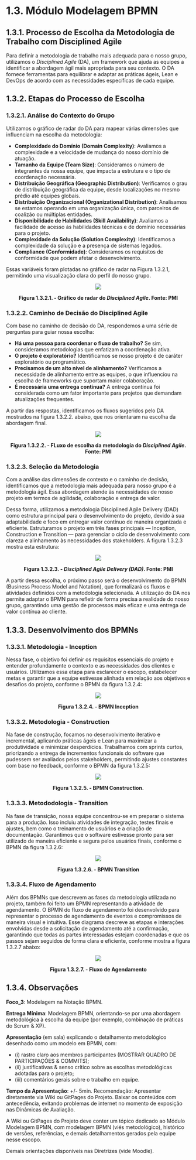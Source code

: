 # 1.3. Módulo Modelagem BPMN

## 1.3.1. Processo de Escolha da Metodologia de Trabalho com Disciplined Agile

Para definir a metodologia de trabalho mais adequada para o nosso grupo, utilizamos o *Disciplined Agile* (DA), um framework que ajuda as equipes a identificar a abordagem ágil mais apropriada para seu contexto. O DA fornece ferramentas para equilibrar e adaptar as práticas ágeis, Lean e DevOps de acordo com as necessidades específicas de cada equipe.

## 1.3.2. Etapas do Processo de Escolha

### 1.3.2.1. Análise do Contexto do Grupo

Utilizamos o gráfico de radar do DA para mapear várias dimensões que influenciam na escolha da metodologia:
- **Complexidade do Domínio (Domain Complexity)**: Avaliamos a complexidade e a velocidade de mudança do nosso domínio de atuação.
- **Tamanho da Equipe (Team Size)**: Consideramos o número de integrantes da nossa equipe, que impacta a estrutura e o tipo de coordenação necessária.
- **Distribuição Geográfica (Geographic Distribution)**: Verificamos o grau de distribuição geográfica da equipe, desde localizações no mesmo prédio até equipes globais.
- **Distribuição Organizacional (Organizational Distribution)**: Analisamos se estamos operando em uma organização única, com parceiros de coalizão ou múltiplas entidades.
- **Disponibilidade de Habilidades (Skill Availability)**: Avaliamos a facilidade de acesso às habilidades técnicas e de domínio necessárias para o projeto.
- **Complexidade da Solução (Solution Complexity)**: Identificamos a complexidade da solução e a presença de sistemas legados.
- **Compliance (Conformidade)**: Consideramos os requisitos de conformidade que podem afetar o desenvolvimento.

Essas variáveis foram plotadas no gráfico de radar na Figura 1.3.2.1, permitindo uma visualização clara do perfil do nosso grupo.

<center>

<img src="../Base/Assets/Modelagem_BPMN/graficoAranha.png">


**Figura 1.3.2.1. - Gráfico de radar do *Disciplined Agile*. Fonte: PMI**
</center>

### 1.3.2.2. Caminho de Decisão do Disciplined Agile

Com base no caminho de decisão do DA, respondemos a uma série de perguntas para guiar nossa escolha:
- **Há uma pessoa para coordenar o fluxo de trabalho?** Se sim, consideramos metodologias que enfatizam a coordenação ativa.
- **O projeto é exploratório?** Identificamos se nosso projeto é de caráter exploratório ou programático.
- **Precisamos de um alto nível de alinhamento?** Verificamos a necessidade de alinhamento entre as equipes, o que influenciou na escolha de frameworks que suportam maior colaboração.
- **É necessária uma entrega contínua?** A entrega contínua foi considerada como um fator importante para projetos que demandam atualizações frequentes.

A partir das respostas, identificamos os fluxos sugeridos pelo DA mostrados na figura 1.3.2.2. abaixo, que nos orientaram na escolha da abordagem final.

<center>

<img src="../Base/Assets/Modelagem_BPMN/FluxoDeEscolhaMetodologia.png">


**Figura 1.3.2.2. - FLuxo de escolha da metodologia do *Disciplined Agile*. Fonte: PMI**
</center>



### 1.3.2.3. Seleção da Metodologia

Com a análise das dimensões de contexto e o caminho de decisão, identificamos que a metodologia mais adequada para nosso grupo é a metodologia ágil. Essa abordagem atende às necessidades de nosso projeto em termos de agilidade, colaboração e entrega de valor.

Dessa forma, utilizamos a metodologia Disciplined Agile Delivery (DAD) como estrutura principal para o desenvolvimento do projeto, devido à sua adaptabilidade e foco em entregar valor contínuo de maneira organizada e eficiente. Estruturamos o projeto em três fases principais — Inception, Construction e Transition — para gerenciar o ciclo de desenvolvimento com clareza e alinhamento às necessidades dos stakeholders. A figura 1.3.2.3 mostra esta estrutura:

<center>

<img src="../Base/Assets/Modelagem_BPMN/Metodologia.png">


**Figura 1.3.2.3. - *Disciplined Agile Delivery (DAD)*. Fonte: PMI**
</center>


A partir dessa escolha, o próximo passo será o desenvolvimento do BPMN (Business Process Model and Notation), que formalizará os fluxos e atividades definidos com a metodologia selecionada. A utilização do DA nos permite adaptar o BPMN para refletir de forma precisa a realidade do nosso grupo, garantindo uma gestão de processos mais eficaz e uma entrega de valor contínua ao cliente.

## 1.3.3. Desenvolvimento dos BPMNs

### 1.3.3.1. Metodologia - Inception

Nessa fase, o objetivo foi definir os requisitos essenciais do projeto e entender profundamente o contexto e as necessidades dos clientes e usuários. Utilizamos essa etapa para esclarecer o escopo, estabelecer metas e garantir que a equipe estivesse alinhada em relação aos objetivos e desafios do projeto, conforme o BPMN da figura 1.3.2.4:

<center>

<img src="../Base/Assets/Modelagem_BPMN/BPMN_Inception.jpeg">


**Figura 1.3.2.4. - BPMN Inception**
</center>

### 1.3.3.2. Metodologia - Construction

Na fase de construção, focamos no desenvolvimento iterativo e incremental, aplicando práticas ágeis e Lean para maximizar a produtividade e minimizar desperdícios. Trabalhamos com sprints curtos, priorizando a entrega de incrementos funcionais do software que pudessem ser avaliados pelos stakeholders, permitindo ajustes constantes com base no feedback, conforme o BPMN da figura 1.3.2.5:

<center>

<img src="../Base/Assets/Modelagem_BPMN/BPMN_Construction.jpeg">


**Figura 1.3.2.5. - BPMN Construction.**
</center>

### 1.3.3.3. Metododologia - Transition

Na fase de transição, nossa equipe concentrou-se em preparar o sistema para a produção. Isso incluiu atividades de integração, testes finais e ajustes, bem como o treinamento de usuários e a criação de documentação. Garantimos que o software estivesse pronto para ser utilizado de maneira eficiente e segura pelos usuários finais, conforme o BPMN da figura 1.3.2.6:

<center>

<img src="../Base/Assets/Modelagem_BPMN/BPMN_Transition.jpeg">


**Figura 1.3.2.6. - BPMN Transition**
</center>

### 1.3.3.4. Fluxo de Agendamento

Além dos BPMNs que descrevem as fases da metodologia utilizada no projeto, também foi feito um BPMN representando a atividade de agendamento. O BPMN do fluxo de agendamento foi desenvolvido para representar o processo de agendamento de eventos e compromissos de maneira visual e intuitiva. Esse diagrama descreve as etapas e interações envolvidas desde a solicitação de agendamento até a confirmação, garantindo que todas as partes interessadas estejam coordenadas e que os passos sejam seguidos de forma clara e eficiente, conforme mostra a figura 1.3.2.7 abaixo:

<center>

<img src="../Base/Assets/Modelagem_BPMN/Fluxo_agendamento.png">


**Figura 1.3.2.7. - Fluxo de Agendamento**
</center>

## 1.3.4. Observações

**Foco_3**: Modelagem na Notação BPMN.

**Entrega Mínima**: Modelagem BPMN, orientando-se por uma abordagem metodológica à escolha da equipe (por exemplo, combinação de práticas do Scrum & XP).

**Apresentação** (em sala) explicando o detalhamento metodológico desenhado como um modelo em BPMN, com:
- (i) rastro claro aos membros participantes (MOSTRAR QUADRO DE PARTICIPAÇÕES & COMMITS);
- (ii) justificativas & senso crítico sobre as escolhas metodológicas adotadas para o projeto;
- (iii) comentários gerais sobre o trabalho em equipe.

**Tempo da Apresentação**: +/- 5min. Recomendação: Apresentar diretamente via Wiki ou GitPages do Projeto. Baixar os conteúdos com antecedência, evitando problemas de internet no momento de exposição nas Dinâmicas de Avaliação.

A Wiki ou GitPages do Projeto deve conter um tópico dedicado ao Módulo Modelagem BPMN, com modelagem BPMN (viés metodológico), histórico de versões, referências, e demais detalhamentos gerados pela equipe nesse escopo.

Demais orientações disponíveis nas Diretrizes (vide Moodle).
